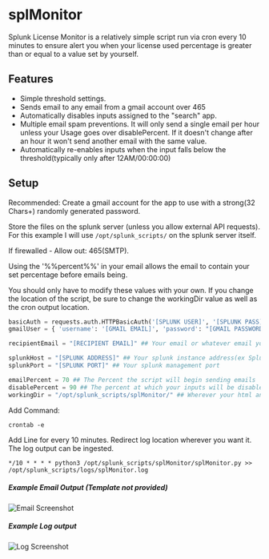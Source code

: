 # splMonitor
Splunk License Monitor is a relatively simple script run via cron every 10 minutes to ensure alert you when your license used percentage is greater than or equal to a value set by yourself.

## Features
 - Simple threshold settings.
 - Sends email to any email from a gmail account over 465
 - Automatically disables inputs assigned to the "search" app.
 - Multiple email spam preventions. It will only send a single email per hour unless your Usage goes over disablePercent. If it doesn't change after an hour it won't send another email with the same value.
 - Automatically re-enables inputs when the input falls below the threshold(typically only after 12AM/00:00:00)

## Setup
Recommended: Create a gmail account for the app to use with a strong(32 Chars+) randomly generated password.

Store the files on the splunk server (unless you allow external API requests). For this example I will use ```/opt/splunk_scripts/``` on the splunk server itself.

If firewalled - Allow out: 465(SMTP).

Using the '%%percent%%' in your email allows the email to contain your set percentage before emails being.

You should only have to modify these values with your own. If you change the location of the script, be sure to change the workingDir value as well as the cron output location.
```python
basicAuth = requests.auth.HTTPBasicAuth('[SPLUNK USER]', '[SPLUNK PASS]') ## Your splunk username/password
gmailUser = { 'username': '[GMAIL EMAIL]', 'password': "[GMAIL PASSWORD]" } ## Gmail account the script will use.

recipientEmail = "[RECIPIENT EMAIL]" ## Your email or whatever email you want to receive the alerts

splunkHost = "[SPLUNK ADDRESS]" ## Your splunk instance address(ex Splunk.home.net) or any IP (ex 172.16.100.5)
splunkPort = "[SPLUNK PORT]" ## Your splunk management port

emailPercent = 70 ## The Percent the script will begin sending emails
disablePercent = 90 ## The percent at which your inputs will be disabled
workingDir = "/opt/splunk_scripts/splMonitor/" ## Wherever your html and json files are.
```

Add 
Command:
```
crontab -e
```
Add Line for every 10 minutes. Redirect log location wherever you want it. The log output can be ingested.
```
*/10 * * * * python3 /opt/splunk_scripts/splMonitor/splMonitor.py >> /opt/splunk_scripts/logs/splMonitor.log
```

##### Example Email Output (Template not provided)
![Email Screenshot](https://image.prntscr.com/image/7ZHKkZtKRTmzGO7nPPeqKA.png)

##### Example Log output
![Log Screenshot](https://image.prntscr.com/image/iE4AEhOOQ1i6IYNBLbUTWw.png)
